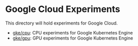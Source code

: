 # Google Cloud Experiments

This directory will hold experiments for Google Cloud.

- [gke/cpu](gke/cpu): CPU experiments for Google Kubernetes Engine
- [gke/gpu](gpu/gpu): GPU experiments for Google Kubernetes Engine
